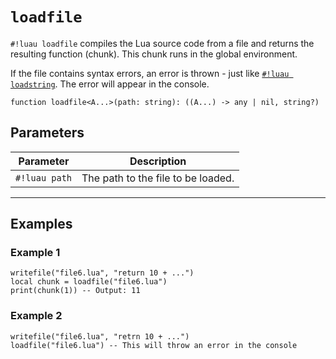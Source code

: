 # `loadfile`

`#!luau loadfile` compiles the Lua source code from a file and returns the resulting function (chunk). This chunk runs in the global environment.

If the file contains syntax errors, an error is thrown - just like [`#!luau loadstring`](https://create.roblox.com/docs/reference/engine/globals/LuaGlobals#loadstring). The error will appear in the  console.

```luau
function loadfile<A...>(path: string): ((A...) -> any | nil, string?)
```

## Parameters

| Parameter       | Description                         |
|------------------|-------------------------------------|
| `#!luau path`    | The path to the file to be loaded.  |

---

## Examples

### Example 1

```luau title="Loading and executing a valid file" linenums="1"
writefile("file6.lua", "return 10 + ...")
local chunk = loadfile("file6.lua")
print(chunk(1)) -- Output: 11
```

### Example 2

```luau title="Triggering a syntax error" linenums="1"
writefile("file6.lua", "retrn 10 + ...")
loadfile("file6.lua") -- This will throw an error in the console
```
